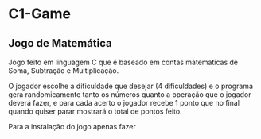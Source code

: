 # C1-Game

## Jogo de Matemática ##

Jogo feito em linguagem C que é baseado em contas matematicas de Soma, Subtração e Multiplicação.

O jogador escolhe a dificuldade que desejar (4 dificuldades) e o programa gera randomicamente tanto os números quanto a operação que o jogador deverá fazer, e para cada acerto o jogador recebe 1 ponto que no final quando
quiser parar mostrará o total de pontos feito.

Para a instalação do jogo apenas fazer
